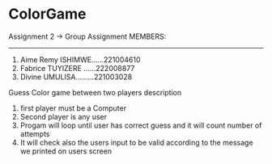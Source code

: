 # ColorGame
Assignment 2 -> Group Assignment
MEMBERS:
************
1. Aime Remy ISHIMWE......221004610
2. Fabrice TUYIZERE ......222008877
3. Divine UMULISA.........221003028




Guess Color game between two players description

1. first player must be a Computer
2. Second player is any user
3. Progam will loop until user has correct guess and it will count number of attempts
4. It will check also the users input to be valid according to the message we printed on users screen

